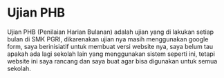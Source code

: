 # Ujian PHB

Ujian PHB (Penilaian Harian Bulanan) adalah ujian yang di lakukan setiap bulan di SMK PGRI, dikarenakan ujian nya masih menggunakan google form, saya berinisiatif untuk membuat versi website nya, saya belum tau apakah ada lagi sekolah lain yang menggunakan sistem seperti ini, tetapi website ini saya rancang dan saya buat agar bisa digunakan untuk semua sekolah.
